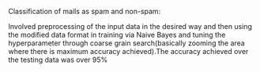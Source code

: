 Classification of mails as spam and non-spam:

Involved preprocessing of the input data in the desired way and then using the modified data format in training via Naive Bayes and tuning the hyperparameter through 
coarse grain search(basically zooming the area where there is maximum accuracy achieved).The accuracy achieved over the testing data was over 95%
